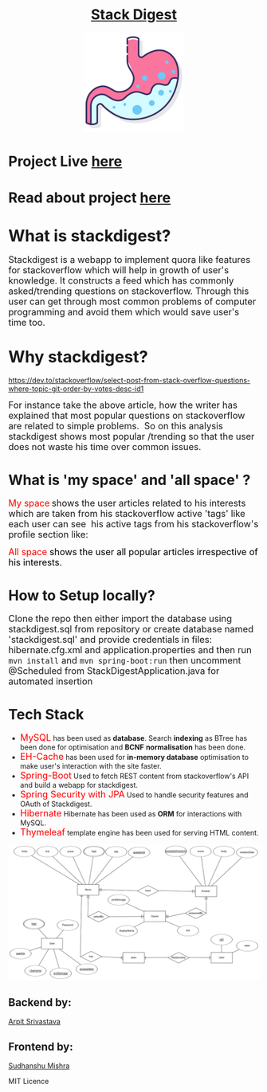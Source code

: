 
<h1 align="center"><a href="https://stackdigest.herokuapp.com" >Stack Digest</a></h1>

<p align="center">
<a href="https://stackdigest.herokuapp.com" ><img src="stomach.png" width="200px" ></a>
</p>

# Project Live <a href="stackdigest.herokuapp.com">here</a>
# Read about project <a href="stackdigest.herokuapp.com/about">here</a>

# <span style="font-size: xx-large;">What is stackdigest?</span> 

<span style="font-size: large;">Stackdigest is a webapp to implement quora like features for stackoverflow which will help in growth of user's knowledge. It constructs a feed which has commonly asked/trending questions on stackoverflow. Through this user can get through most common problems of computer programming and avoid them which would save user's time too.</span>

# <span style="font-size: xx-large;">Why stackdigest?</span>

https://dev.to/stackoverflow/select-post-from-stack-overflow-questions-where-topic-git-order-by-votes-desc-id1

<span style="font-size: large;">For instance take the above article, how the writer has explained that most popular questions on stackoverflow are related to simple problems.  So on this analysis stackdigest shows most popular /trending so that the user does not waste his time over common issues.</span>

# What is 'my space' and 'all space' ?

<span style="font-size: large; color: #ff0000;">My space</span> <span style="font-size: large;">shows the user articles related to his interests which are taken from his stackoverflow active 'tags' like each user can see  his active tags from his stackoverflow's profile section like:</span>

<span style="font-size: large; color: #ff0000;">All space <span style="font-size: large; color: #000000;">shows the user all popular articles irrespective of his interests.</span></span>

<h1 id="Setup">How to Setup locally?</h1>
                <p><span style="font-size: large;">Clone the repo then either import the database using stackdigest.sql from repository or create database named 'stackdigest.sql' and provide credentials in files: hibernate.cfg.xml and application.properties and then run <code>mvn install</code> and <code>mvn spring-boot:run</code> then uncomment @Scheduled from StackDigestApplication.java for automated insertion </span></p>

# Tech Stack

*   <span style="font-size: large; color: #ff0000;">MySQL</span> has been used as **database**. Search **indexing** as BTree has been done for optimisation and **BCNF** **normalisation** has been done.
*   <span style="font-size: large; color: #ff0000;">EH-Cache</span> has been used for **in-memory database** optimisation to make user's interaction with the site faster.
*   <span style="font-size: large; color: #ff0000;">Spring-Boot</span> Used to fetch REST content from stackoverflow's API and build a webapp for stackdigest.
*   <span style="font-size: large; color: #ff0000;">Spring Security with JPA</span> Used to handle security features and OAuth of Stackdigest.
*   <span style="font-size: large; color: #ff0000;">Hibernate</span> Hibernate has been used as **ORM** for interactions with MySQL.
*   <span style="font-size: large; color: #ff0000;">Thymeleaf</span> template engine has been used for serving HTML content.

<img src="ER Stackdigest.png"></img>

## Backend by: 
<a href="https://github.com/fuzious">Arpit Srivastava</a>
## Frontend by:
<a href="https://github.com/">Sudhanshu Mishra</a>


<div id="footer">MIT Licence</div>

